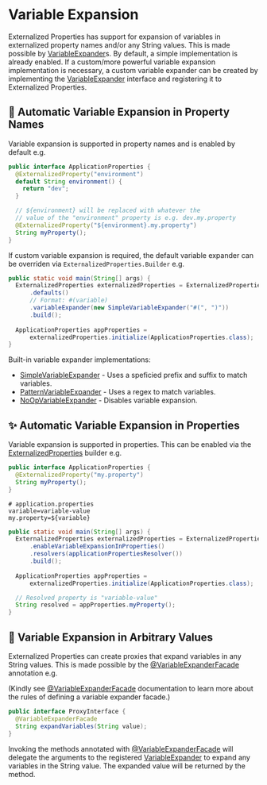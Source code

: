# Variable Expansion

Externalized Properties has support for expansion of variables in externalized property names and/or any String values. This is made possible by [VariableExpander](../core/src/main/java/io/github/joeljeremy7/externalizedproperties/core/VariableExpander.java)s. By default, a simple implementation is already enabled. If a custom/more powerful variable expansion implementation is necessary, a custom variable expander can be created by implementing the [VariableExpander](../core/src/main/java/io/github/joeljeremy7/externalizedproperties/core/VariableExpander.java) interface and registering it to Externalized Properties.

## 🌟 Automatic Variable Expansion in Property Names

Variable expansion is supported in property names and is enabled by default e.g.

```java
public interface ApplicationProperties {
  @ExternalizedProperty("environment")
  default String environment() {
    return "dev";
  }

  // ${environment} will be replaced with whatever the 
  // value of the "environment" property is e.g. dev.my.property
  @ExternalizedProperty("${environment}.my.property")
  String myProperty();
}
```

If custom variable expansion is required, the default variable expander can be overriden via `ExternalizedProperties.Builder` e.g.

```java
public static void main(String[] args) {
  ExternalizedProperties externalizedProperties = ExternalizedProperties.builder()
      .defaults()
      // Format: #(variable)
      .variableExpander(new SimpleVariableExpander("#(", ")"))
      .build();
  
  ApplicationProperties appProperties = 
      externalizedProperties.initialize(ApplicationProperties.class);
}
```

Built-in variable expander implementations:

- [SimpleVariableExpander](../core/src/main/java/io/github/joeljeremy7/externalizedproperties/core/variableexpansion/SimpleVariableExpander.java) - Uses a speficied prefix and suffix to match variables.
- [PatternVariableExpander](../core/src/main/java/io/github/joeljeremy7/externalizedproperties/core/variableexpansion/PatternVariableExpander.java) - Uses a regex to match variables.
- [NoOpVariableExpander](../core/src/main/java/io/github/joeljeremy7/externalizedproperties/core/variableexpansion/NoOpVariableExpander.java) - Disables variable expansion.

## ✨ Automatic Variable Expansion in Properties

Variable expansion is supported in properties. This can be enabled via the [ExternalizedProperties](../core/src/main/java/io/github/joeljeremy7/externalizedproperties/core/ExternalizedProperties.java) builder e.g.

```java
public interface ApplicationProperties {
  @ExternalizedProperty("my.property")
  String myProperty();
}
```

```properties
# application.properties
variable=variable-value
my.property=${variable}
```

```java
public static void main(String[] args) {
  ExternalizedProperties externalizedProperties = ExternalizedProperties.builder()
      .enableVariableExpansionInProperties()
      .resolvers(applicationPropertiesResolver())
      .build();
  
  ApplicationProperties appProperties = 
      externalizedProperties.initialize(ApplicationProperties.class);

  // Resolved property is "variable-value"
  String resolved = appProperties.myProperty();
}

```

## 🌟 Variable Expansion in Arbitrary Values

Externalized Properties can create proxies that expand variables in any String values. This is made possible by the [@VariableExpanderFacade](../core/src/main/java/io/github/joeljeremy7/externalizedproperties/core/VariableExpanderFacade.java) annotation e.g.

(Kindly see [@VariableExpanderFacade](../core/src/main/java/io/github/joeljeremy7/externalizedproperties/core/VariableExpanderFacade.java) documentation to learn more about the rules of defining a variable expander facade.)

```java
public interface ProxyInterface {
  @VariableExpanderFacade
  String expandVariables(String value);
}
```

Invoking the methods annotated with [@VariableExpanderFacade](../core/src/main/java/io/github/joeljeremy7/externalizedproperties/core/VariableExpanderFacade.java) will delegate the arguments to the registered [VariableExpander](../core/src/main/java/io/github/joeljeremy7/externalizedproperties/core/VariableExpander.java) to expand any variables in the String value. The expanded value will be returned by the method.
